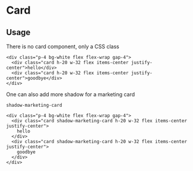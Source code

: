 <script lang="ts" setup>
  const components$ = { }
</script>

# Card

## Usage

There is no card component, only a CSS class

```tsx live
<div class="p-4 bg-white flex flex-wrap gap-4">
  <div class="card h-20 w-32 flex items-center justify-center">hello</div>
  <div class="card h-20 w-32 flex items-center justify-center">goodbye</div>
</div>
```

One can also add more shadow for a marketing card

`shadow-marketing-card`

```tsx live
<div class="p-4 bg-white flex flex-wrap gap-4">
  <div class="card shadow-marketing-card h-20 w-32 flex items-center justify-center">
    hello
  </div>
  <div class="card shadow-marketing-card h-20 w-32 flex items-center justify-center">
    goodbye
  </div>
</div>
```
